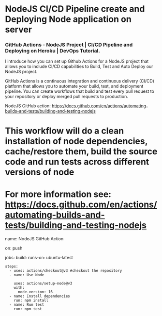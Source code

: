 # NodeJS CI/CD Pipeline create and Deploying Node application on server

### GitHub Actions - NodeJS Project | CI/CD Pipeline and Deploying on Heroku | DevOps Tutorial.

I  introduce how you can set up Github Actions for a NodeJS project that allows you to include CI/CD capabilities to Build, Test and Auto Deploy our NodeJS project.

GitHub Actions is a continuous integration and continuous delivery (CI/CD) platform that allows you to automate your build, test, and deployment pipeline. You can create workflows that build and test every pull request to your repository or deploy merged pull requests to production.

NodeJS GitHub action: https://docs.github.com/en/actions/automating-builds-and-tests/building-and-testing-nodejs


# This workflow will do a clean installation of node dependencies, cache/restore them, build the source code and run tests across different versions of node
# For more information see: https://docs.github.com/en/actions/automating-builds-and-tests/building-and-testing-nodejs

name: NodeJS GitHub Action

on: push

jobs:
  build:
    runs-on: ubuntu-latest

    steps:
      - uses: actions/checkout@v3 #checkout the repository
      - name: Use Node
     
        uses: actions/setup-node@v3
        with:
          node-version: 16
      - name: Install dependencies
        run: npm install
      - name: Run test
        run: npm test
